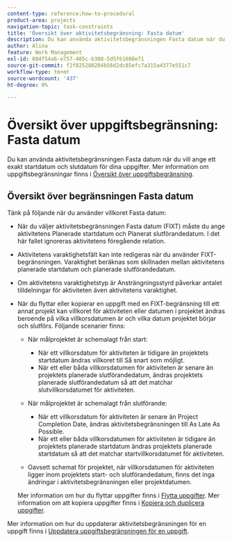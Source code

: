 ```yaml
---
content-type: reference;how-to-procedural
product-area: projects
navigation-topic: task-constraints
title: 'Översikt över aktivitetsbegränsning: Fasta datum'
description: Du kan använda aktivitetsbegränsningen Fasta datum när du vill ange ett exakt startdatum och slutdatum för dina uppgifter. Mer information om uppgiftsbegränsningar finns i Översikt över uppgiftsbegränsning.
author: Alina
feature: Work Management
exl-id: 084f54a6-e757-405c-b388-5d5f61608e71
source-git-commit: f2f825280204b56d2dc85efc7a315a4377e551c7
workflow-type: tm+mt
source-wordcount: '437'
ht-degree: 0%

---
```


# Översikt över uppgiftsbegränsning: Fasta datum

Du kan använda aktivitetsbegränsningen Fasta datum när du vill ange ett exakt startdatum och slutdatum för dina uppgifter. Mer information om uppgiftsbegränsningar finns i [Översikt över uppgiftsbegränsning](../../../manage-work/tasks/task-constraints/task-constraint-overview.md).

## Översikt över begränsningen Fasta datum

Tänk på följande när du använder villkoret Fasta datum:

* När du väljer aktivitetsbegränsningen Fasta datum (FIXT) måste du ange aktivitetens Planerade startdatum och Planerat slutförandedatum. I det här fallet ignoreras aktivitetens föregående relation.
* Aktivitetens varaktighetsfält kan inte redigeras när du använder FIXT-begränsningen. Varaktighet beräknas som skillnaden mellan aktivitetens planerade startdatum och planerade slutförandedatum.
* Om aktivitetens varaktighetstyp är Ansträngningsstyrd påverkar antalet tilldelningar för aktiviteten även aktivitetens varaktighet.
* När du flyttar eller kopierar en uppgift med en FIXT-begränsning till ett annat projekt kan villkoret för aktiviteten eller datumen i projektet ändras beroende på vilka villkorsdatumen är och vilka datum projektet börjar och slutförs. Följande scenarier finns:

   * När målprojektet är schemalagt från start:

      * När ett villkorsdatum för aktiviteten är tidigare än projektets startdatum ändras villkoret till Så snart som möjligt.
      * När ett eller båda villkorsdatumen för aktiviteten är senare än projektets planerade slutförandedatum, ändras projektets planerade slutförandedatum så att det matchar slutvillkorsdatumet för aktiviteten.
   * När målprojektet är schemalagt från slutförande:

      * När ett villkorsdatum för aktiviteten är senare än Project Completion Date, ändras aktivitetsbegränsningen till As Late As Possible.
      * När ett eller båda villkorsdatumen för aktiviteten är tidigare än projektets planerade startdatum ändras projektets planerade startdatum så att det matchar startvillkorsdatumet för aktiviteten.
   * Oavsett schemat för projektet, när villkorsdatumen för aktiviteten ligger inom projektets start- och slutförandedatum, finns det inga ändringar i aktivitetsbegränsningen eller projektdatumen.

   Mer information om hur du flyttar uppgifter finns i [Flytta uppgifter](../../../manage-work/tasks/manage-tasks/move-tasks.md). Mer information om att kopiera uppgifter finns i [Kopiera och duplicera uppgifter](../../../manage-work/tasks/manage-tasks/copy-and-duplicate-tasks.md).

Mer information om hur du uppdaterar aktivitetsbegränsningen för en uppgift finns i [Uppdatera uppgiftsbegränsningen för en uppgift](../../../manage-work/tasks/task-constraints/update-task-constraint-of-task.md).

<!--
<div data-mc-conditions="QuicksilverOrClassic.Draft mode">
<h2>Use the Fixed Dates Task Constraint</h2>
<p>(NOTE:&nbsp;replaced with new article linked above) </p>
<p>To update the Task Constraint to Finish No Later Than:</p>
<ol>
<li value="1">Go to a task whose Task Constraint you want to update.</li>
<li value="2"> <p data-mc-conditions="QuicksilverOrClassic.Quicksilver">Click the <strong>More</strong> icon <img src="assets/qs-more-icon-on-an-object.png"> next to the task name, then click <strong>Edit</strong>.</p> </li>
<li value="3">In the <strong>Overview</strong> section, expand the <strong>Task Constraint</strong> drop-down menu.</li>
<li value="4"> <p>Select <strong>Fixed Dates</strong>.</p> </li>
<li value="5"> <p>Specify a <strong>Planned Start Date</strong>.</p> <p>The task must start on this date. </p> </li>
<li value="6"> <p>Specify a <strong>Planned Completion Date</strong>.</p> <p>The task must complete on this date. </p> </li>
<li value="7">Click <strong>Save Changes</strong>.</li>
</ol>
</div>
-->
